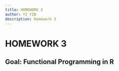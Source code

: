 ```yaml
---
title: HOMEWORK 3
author: YI YIN
description: Homework 3
---
```


# HOMEWORK 3

## Goal: Functional Programming in R
